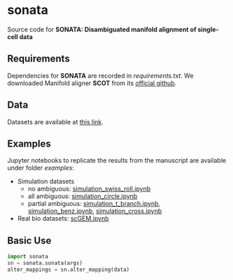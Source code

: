 # sonata
Source code for **SONATA: Disambiguated manifold alignment of single-cell data**

## Requirements
Dependencies for **SONATA** are recorded in *requirements.txt*. We downloaded Manifold aligner **SCOT** from its [official github](https://github.com/rsinghlab/SCOT).

## Data
Datasets are available at [this link]().

## Examples
Jupyter notebooks to replicate the results from the manuscript are available under folder *examples*:  
- Simulation datasets
    - no ambiguous: [simulation_swiss_roll.ipynb](https://github.com/batmen-lab/SONATA/blob/main/examples/simulation_swiss_roll.ipynb)
    - all ambiguous: [simulation_circle.ipynb](https://github.com/batmen-lab/SONATA/blob/main/examples/simulation_circle.ipynb)
    - partial ambiguous: [simulation_t_branch.ipynb](https://github.com/batmen-lab/SONATA/blob/main/examples/simulation_t_branch.ipynb), [simulation_benz.ipynb](https://github.com/batmen-lab/SONATA/blob/main/examples/simulation_benz.ipynb), [simulation_cross.ipynb](https://github.com/batmen-lab/SONATA/blob/main/examples/simulation_cross.ipynb)
- Real bio datasets: [scGEM.ipynb](https://github.com/batmen-lab/SONATA/blob/main/examples/scGEM.ipynb)

## Basic Use
```python
import sonata
sn = sonata.sonata(args)
alter_mappings = sn.alter_mapping(data)
```
